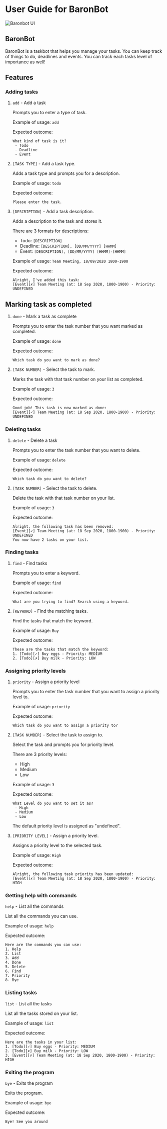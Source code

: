 # User Guide for BaronBot
![Baronbot UI](./Ui.png)

## BaronBot
BaronBot is a taskbot that helps you manage your tasks. You can keep track of things to do, deadlines and events. You can track each tasks level of importance as well!

## Features

### Adding tasks
1. `add` - Add a task

   Prompts you to enter a type of task.
   
   Example of usage: `add`
   
   Expected outcome: 
   
   ```
   What kind of task is it?
    - Todo
    - Deadline
    - Event
   ```

2. `[TASK TYPE]` - Add a task type.

   Adds a task type and prompts you for a description.
    
   Example of usage: `todo`
   
   Expected outcome: 
   
   ```
   Please enter the task.
   ```

3. `[DESCRIPTION]` - Add a task description.

   Adds a description to the task and stores it.
   
   There are 3 formats for descriptions:
   * Todo: `[DESCRIPTION]`
   * Deadline: `[DESCRIPTION], [DD/MM/YYYY] [HHMM]`
   * Event: `[DESCRIPTION], [DD/MM/YYYY] [HHMM]-[HHMM]` 
    
   Example of usage: `Team Meeting, 18/09/2020 1800-1900`
   
   Expected outcome: 
   
   ```
   Alright, I've added this task:
   [Event][✗] Team Meeting (at: 18 Sep 2020, 1800-1900) - Priority: UNDEFINED
   ```
## Marking task as completed

1. `done` - Mark a task as complete

   Prompts you to enter the task number that you want marked as completed.
   
   Example of usage: `done`
   
   Expected outcome: 
   
   ```
   Which task do you want to mark as done?
   ```

2. `[TASK NUMBER]` - Select the task to mark.

   Marks the task with that task number on your list as completed.
    
   Example of usage: `3`
   
   Expected outcome: 
   
   ```
   Good job! This task is now marked as done:
   [Event][✓] Team Meeting (at: 18 Sep 2020, 1800-1900) - Priority: UNDEFINED
   ```

### Deleting tasks

1. `delete` - Delete a task

   Prompts you to enter the task number that you want to delete.
   
   Example of usage: `delete`
   
   Expected outcome: 
   
   ```
   Which task do you want to delete?
   ```

2. `[TASK NUMBER]` - Select the task to delete.

   Delete the task with that task number on your list.
    
   Example of usage: `3`
   
   Expected outcome: 
   
   ```
   Alright, the following task has been removed:
   [Event][✓] Team Meeting (at: 18 Sep 2020, 1800-1900) - Priority: UNDEFINED
   You now have 2 tasks on your list.
   ```

### Finding tasks

1. `find` - Find tasks

   Prompts you to enter a keyword.
   
   Example of usage: `find`
   
   Expected outcome: 
   
   ```
   What are you trying to find? Search using a keyword.
   ```

2. `[KEYWORD]` - Find the matching tasks.

   Find the tasks that match the keyword.
    
   Example of usage: `Buy`
   
   Expected outcome: 
   
   ```
   These are the tasks that match the keyword:
   1. [Todo][✓] Buy eggs - Priority: MEDIUM
   2. [Todo][✗] Buy milk - Priority: LOW
   ```

### Assigning priority levels

1. `priority` - Assign a priority level

   Prompts you to enter the task number that you want to assign a priority level to.
   
   Example of usage: `priority`
   
   Expected outcome: 
   
   ```
   Which task do you want to assign a priority to?
   ```

2. `[TASK NUMBER]` - Select the task to assign to.

   Select the task and prompts you for priority level.
   
   There are 3 priority levels:
   * High
   * Medium
   * Low
    
   Example of usage: `3`
   
   Expected outcome: 
   
   ```
   What Level do you want to set it as?
    - High
    - Medium
    - Low
   ```

    The default priority level is assigned as "undefined".

3. `[PRIORITY LEVEL]` - Assign a priority level.

   Assigns a priority level to the selected task.
    
   Example of usage: `High`
   
   Expected outcome: 
   
   ```
   Alright, the following task priority has been updated:
   [Event][✗] Team Meeting (at: 18 Sep 2020, 1800-1900) - Priority: HIGH
   ```

### Getting help with commands
`help` - List all the commands

List all the commands you can use.

Example of usage: `help`

Expected outcome:
```
Here are the commands you can use:
1. Help
2. List 
3. Add
4. Done
5. Delete
6. Find
7. Priority
8. Bye
```

### Listing tasks

`list` - List all the tasks

List all the tasks stored on your list.

Example of usage: `list`

Expected outcome:
```
Here are the tasks in your list: 
1. [Todo][✓] Buy eggs - Priority: MEDIUM
2. [Todo][✗] Buy milk - Priority: LOW 
3. [Event][✗] Team Meeting (at: 18 Sep 2020, 1800-1900) - Priority: HIGH
```

### Exiting the program 
`bye` - Exits the program

Exits the program.

Example of usage: `bye`

Expected outcome:
```
Bye! See you around
```
